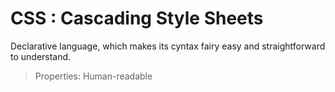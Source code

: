 # CSS : Cascading Style Sheets
Declarative language, which makes its cyntax fairy easy and straightforward to understand. 

> Properties: Human-readable 

## 